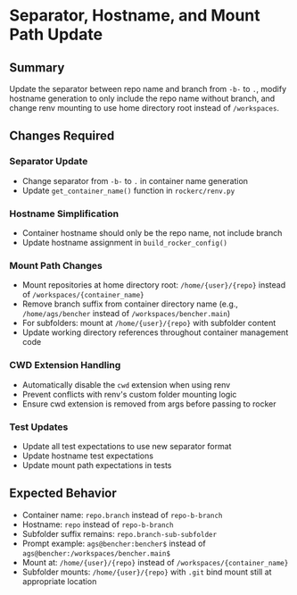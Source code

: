 # Separator, Hostname, and Mount Path Update

## Summary
Update the separator between repo name and branch from `-b-` to `.`, modify hostname generation to only include the repo name without branch, and change renv mounting to use home directory root instead of `/workspaces`.

## Changes Required

### Separator Update
- Change separator from `-b-` to `.` in container name generation
- Update `get_container_name()` function in `rockerc/renv.py`

### Hostname Simplification
- Container hostname should only be the repo name, not include branch
- Update hostname assignment in `build_rocker_config()`

### Mount Path Changes
- Mount repositories at home directory root: `/home/{user}/{repo}` instead of `/workspaces/{container_name}`
- Remove branch suffix from container directory name (e.g., `/home/ags/bencher` instead of `/workspaces/bencher.main`)
- For subfolders: mount at `/home/{user}/{repo}` with subfolder content
- Update working directory references throughout container management code

### CWD Extension Handling
- Automatically disable the `cwd` extension when using renv
- Prevent conflicts with renv's custom folder mounting logic
- Ensure cwd extension is removed from args before passing to rocker

### Test Updates
- Update all test expectations to use new separator format
- Update hostname test expectations
- Update mount path expectations in tests

## Expected Behavior
- Container name: `repo.branch` instead of `repo-b-branch`
- Hostname: `repo` instead of `repo-b-branch`
- Subfolder suffix remains: `repo.branch-sub-subfolder`
- Prompt example: `ags@bencher:bencher$` instead of `ags@bencher:/workspaces/bencher.main$`
- Mount at: `/home/{user}/{repo}` instead of `/workspaces/{container_name}`
- Subfolder mounts: `/home/{user}/{repo}` with `.git` bind mount still at appropriate location
